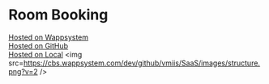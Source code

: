 # Room Booking
<a target=_blank href=https://cbs.wappsystem.com/dev/github/wappsystem/Room-Booking/index.html>Hosted on Wappsystem</a><br>
<a target=_blank href=https://htmlpreview.github.io/?https://raw.githubusercontent.com/wappsystem/Room-Booking/master/github.html>Hosted on GitHub</a>
<br><a target=_blank href=http://127.0.0.1:8000/wappsystem/Room-Booking/local.html>Hosted on Local</a>
<img src=https://cbs.wappsystem.com/dev/github/vmiis/SaaS/images/structure.png?v=2 />
